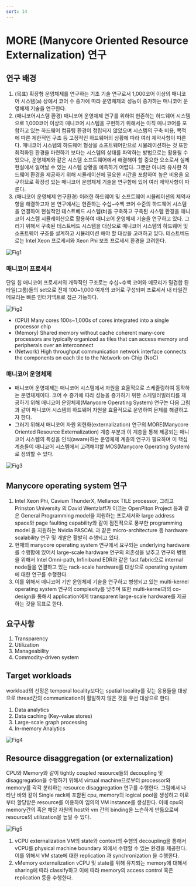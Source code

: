 ```yaml
---
sort: 14
---
```


# MORE (Manycore Oriented Resource Externalization) 연구

## 연구 배경


1. (목표) 확장형 운영체제를 연구하는 기초 기술 연구로서 1,000코어 이상의 매니코어 시스템(a) 상에서 코어 수 증가에 따라 운영체제의 성능이 증가하는 매니코어 운영체제 기술을 연구한다.
2. (매니코어시스템 환경) 매니코어 운영체제 연구를 위하여 현존하는 하드웨어 시스템으로 1,000코어 이상의 매니코어 시스템을 구현하기 위해서는 아직 매니코어를 포함하고 있는 하드웨어 컴퓨팅 환경이 정립되지 않았으며 시스템의 구축 비용, 목적에 따른 제한적인 구조 등 고정적인 하드웨어의 상황에 따라 여러 제약사항이 따른다. 매니코어 시스템의 하드웨어 형상을 소프트웨어만으로 시뮬레이션하는 것 또한 최적화된 환경을 마련하기 보다는 시스템의 상태를 파악하는 방법으로는 활용될 수 있으나, 운영체제와 같은 시스템 소프트웨어에서 해결해야 할 중요한 요소로서 실제 현실에서 일어날 수 있는 시스템 상황을 예측하기 어렵다. 그뿐만 아니라 유사한 하드웨어 환경을 제공하기 위해 시뮬레이션에 필요한 시간을 포함하여 높은 비용을 요구하므로 확장성 있는 매니코어 운영체제 기술을 연구함에 있어 여러 제약사항이 따른다.
3. (매니코어 운영체제 연구환경) 이러한 하드웨어 및 소프트웨어 시뮬레이션의 제약사항을 해결하고자 본 연구에서는 현존하는 수십~수백 코어 수준의 하드웨어 시스템을 연결하여 현실적인 테스트베드 시스템(b)을 구축하고 구축된 시스템 환경을 매니코어 시스템 시뮬레이션으로 활용하여 매니코어 운영체제 기술을 연구하고 있다. 그러기 위해서 구축된 테스트베드 시스템을 대상으로 매니코어 시스템의 하드웨어 및 소프트웨어 구조를 설계하고 시뮬레이션 해야 할 대상을 고려하고 있다. 테스트베드로는 Intel Xeon 프로세서와 Xeon Phi 보조 프로세서 환경을 고려한다.

![Fig1](/Data/images/02/02-14-01.png)

### 매니코어 프로세서

단일 칩 매니코어 프로세서의 개략적인 구조로는 수십~수백 코어와 메모리가 밀겹합 된 타일(그룹)들의 set으로 전체 100~1,000 여개의 코어로 구성되며 프로세서 내 타일간 메모리는 빠른 인터커넥트로 접근 가능하다.

![Fig2](/Data/images/02/02-14-02.png)

* (CPU) Many cores
100s~1,000s of cores integrated into a single processor chip
* (Memory) Shared memory without cache coherent
many-core processors are typically organized as tiles that can access memory and peripherals over an interconnect
* (Network) High throughput communication
network interface connects the components on each tile to the Network-on-Chip (NoC)

### 매니코어 운영체제

* 매니코어 운영체제는 매니코어 시스템에서 자원을 효율적으로 스케줄링하여 동작하는 운영체제이다. 코어 수 증가에 따라 성능을 증가하기 위한 스케일러빌러티를 제공하기 위해 매니코어 운영체제(Manycore Operating System) 연구는 다음 그림과 같이 매니코어 시스템의 하드웨어 자원을 효율적으로 운영하여 문제를 해결하고자 한다.
* 그러기 위해서 매니코어 자원 외현화(externalization) 연구의 MORE(Manycore Oriented Resource Externalization) 계층 부분과 이 계층을 통해 제공되는 매니코어 시스템의 특성을 인식(aware)하는 운영체제 계층의 연구가 필요하며 이 핵심 계층들이 매니코어 시스템에서 고려해야할 MOS(Manycore Operating System)로 정의할 수 있다.

![Fig3](/Data/images/02/02-14-03.png)

## Manycore operating system 연구

1. Intel Xeon Phi, Cavium ThunderX, Mellanox TILE processor, 그리고 Prinston University 의 David Wentzlaff가 이끄는 OpenPiton Project 등과 같은 General Programming model을 지원하는 프로세서와 large address space와 page faulting capability와 같이 점진적으로 풍부한 programming model 을 지원하는 Nvidia PASCAL 과 같은 micro-architecture 등 hardware scalability 연구 및 개발은 활발히 수행되고 있다.
2. 현재의 manycore operating system 연구에서 요구되는 underlying hardware를 수행함에 있어서 large-scale hardware 연구의 의존성을 낮추고 연구의 병행을 위해서 Intel Omni-path, Infiniband EDR과 같은 fast fabric으로 internal node들을 연결하고 있는 rack-scale hardware를 대상으로 operating system에 대한 연구를 수행한다.
3. 이를 위해서 매니코어 기반 운영체제 기술을 연구하고 병행되고 있는 multi-kernel operating system 연구의 complexity를 낮추며 또한 multi-kernel과의 co-design을 통해서 application에게 transparent large-scale hardware를 제공하는 것을 목표로 한다.

## 요구사항

1. Transparency
2. Utilization
3. Manageability
4. Commodity-driven system

## Target workloads

workload의 선정은 temporal locality보다는 spatial locality를 갖는 응용들을 대상으로 thread간의 communication이 활발하지 않은 것을 우선 대상으로 한다.
1. Data analytics
2. Data caching (Key-value stores)
3. Large-scale graph processing
4. In-memory Analytics

![Fig4](/Data/images/02/02-14-04.png)

## Resource disaggregation (or externalization)

CPU와 Memory와 같이 tightly coupled resource들의 decoupling 및 disaggregation을 수행하기 위해서 virtual machine으로부터 processor와 memory를 각각 분리하는 resource disaggregation 연구를 수행한다. 그림에서 나타난 바와 같이 Single rack에 포함된 cpu, memory의 logical pool을 생성하고 이로부터 할당받은 resource를 이용하여 임의의 VM instance를 생성한다. 이때 cpu와 memory간의 혹은 해당 자원의 host와 vm 간의 binding을 느슨하게 만듦으로써 resource의 utilization을 높일 수 있다.

![Fig5](/Data/images/02/02-14-05.png)

1. vCPU externalization VM의 state와 context의 수행의 decoupling을 통해서 vCPU를 physical machine boundary 외에서 수행할 수 있는 환경을 제공한다. 이를 위해서 VM state에 대한 replication 과 synchronization 을 수행한다.
2. vMemory externalization vCPU 및 state를 위해 유지되는 memory에 대해서 sharing에 따라 classify하고 이에 따라 memory의 access control 혹은 replication 등을 수행한다.
